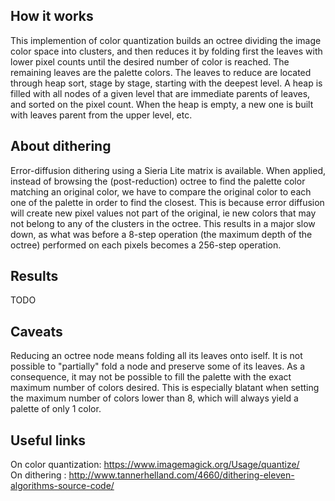 ## How it works

This implemention of color quantization builds an octree dividing the image color space into clusters, and then reduces it by folding first the leaves with lower pixel counts until the desired number of color is reached. The remaining leaves are the palette colors.
The leaves to reduce are located through heap sort, stage by stage, starting with the deepest level. A heap is filled with all nodes of a given level that are immediate parents of leaves, and sorted on the pixel count. When the heap is empty, a new one is built with leaves parent from the upper level, etc.

## About dithering

Error-diffusion dithering using a Sieria Lite matrix is available. When applied, instead of browsing the (post-reduction) octree to find the palette color matching an original color, we have to compare the original color to each one of the palette in order to find the closest.
This is because error diffusion will create new pixel values not part of the original, ie new colors that may not belong to any of the clusters in the octree. This results in a major slow down, as what was before a 8-step operation (the maximum depth of the octree) performed on each pixels becomes a 256-step operation.

## Results

TODO

## Caveats

Reducing an octree node means folding all its leaves onto iself. It is not possible to "partially" fold a node and preserve some of its leaves. As a consequence, it may not be possible to fill the palette with the exact maximum number of colors desired. This is especially blatant when setting the maximum number of colors lower than 8, which will always yield a palette of only 1 color.

## Useful links

On color quantization: https://www.imagemagick.org/Usage/quantize/  
On dithering : http://www.tannerhelland.com/4660/dithering-eleven-algorithms-source-code/  
